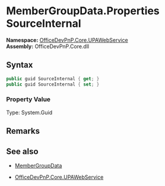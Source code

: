 # MemberGroupData.Properties SourceInternal
  

**Namespace:** [OfficeDevPnP.Core.UPAWebService](OfficeDevPnP.Core.UPAWebService.md)  
**Assembly:** OfficeDevPnP.Core.dll  
## Syntax
```C#
public guid SourceInternal { get; }
public guid SourceInternal { set; }
```

### Property Value
Type: System.Guid  

## Remarks 

## See also
- [MemberGroupData](MemberGroupData.md) 

- [OfficeDevPnP.Core.UPAWebService](OfficeDevPnP.Core.UPAWebService.md)
